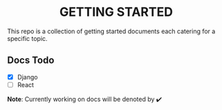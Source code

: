 <h1 align="center">GETTING STARTED</h1>

This repo is a collection of getting started documents each catering for a specific topic.

## Docs Todo

- [x] Django
- [ ] React

**Note**: Currently working on docs will be denoted by :heavy_check_mark:
